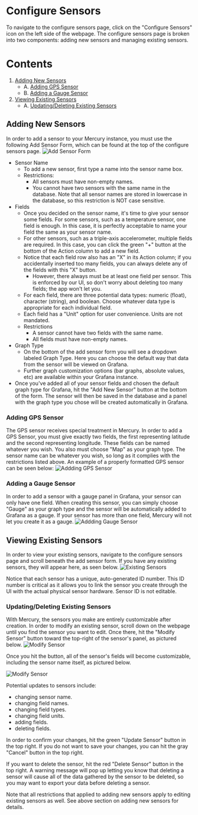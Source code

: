 # Configure Sensors
To navigate to the configure sensors page, click on the "Configure Sensors" icon on the left side of the webpage. The configure sensors page is broken into two components: adding new sensors and managing existing sensors. 

# Contents</h3>

1. [Adding New Sensors](#1-adding-new-sensors)
    - A. [Adding GPS Sensor](#a-adding-gps-sensor) 
    - B. [Adding a Gauge Sensor](#b-adding-a-gauge-sensor)
2. [Viewing Existing Sensors](#2-viewing-existing-sensors)
    - A. [Updating/Deleting Existing Sensors](#a-updating/deleting-existing-sensors)

## Adding New Sensors
In order to add a sensor to your Mercury instance, you must use the following Add Sensor Form, which can be found at the top of the configure sensors page.
![Add Sensor Form](imgs/add_sensor_form.png)

- Sensor Name
  - To add a new sensor, first type a name into the sensor name box. 
  - Restrictions:
    - All sensors must have non-empty names.
    - You cannot have two sensors with the same name in the database. Note that all sensor names are stored in lowercase in the database, so this restriction is NOT case sensitive.
- Fields
  - Once you decided on the sensor name, it's time to give your sensor some fields. For some sensors, such as a temperature sensor, one field is enough. In this case, it is perfectly acceptable to name your field the same as your sensor name.
  - For other sensors, such as a triple-axis accelerometer, multiple fields are required. In this case, you can click the green "+" button at the bottom of the Action column to add a new field. 
  - Notice that each field row also has an "X" in its Action column; if you accidentally inserted too many fields, you can always delete any of the fields with this "X" button. 
    - However, there always must be at least one field per sensor. This is enforced by our UI, so don't worry about deleting too many fields; the app won't let you.
  - For each field, there are three potential data types: numeric (float), character (string), and boolean. Choose whatever data type is appropriate for each individual field.
  - Each field has a "Unit" option for user convenience. Units are not mandated.
  - Restrictions
    - A sensor cannot have two fields with the same name.
    - All fields must have non-empty names.
- Graph Type
  - On the bottom of the add sensor form you will see a dropdown labeled Graph Type. Here you can choose the default way that data from the sensor will be viewed on Grafana. 
  - Further graph customization options (bar graphs, absolute values, etc) are available within your Grafana instance.
- Once you've added all of your sensor fields and chosen the default graph type for Grafana, hit the "Add New Sensor" button at the bottom of the form. The sensor will then be saved in the database and a panel with the graph type you chose will be created automatically in Grafana.

### Adding GPS Sensor
The GPS sensor receives special treatment in Mercury. In order to add a GPS Sensor, you must give exactly two fields, the first representing latitude and the second representing longitude. These fields can be named whatever you wish. You also must choose "Map" as your graph type. The sensor name can be whatever you wish, so long as it complies with the restrictions listed above. An example of a properly formatted GPS sensor can be seen below:
![Addding GPS Sensor](imgs/add_sensor_gps.png)

### Adding a Gauge Sensor
In order to add a sensor with a gauge panel in Grafana, your sensor can only have one field. When creating this sensor, you can simply choose "Gauge" as your graph type and the sensor will be automatically added to Grafana as a gauge. If your sensor has more than one field, Mercury will not let you create it as a gauge.
![Addding Gauge Sensor](imgs/add_sensor_gauge.png)


## Viewing Existing Sensors
In order to view your existing sensors, navigate to the configure sensors page and scroll beneath the add sensor form. If you have any existing sensors, they will appear here, as seen below.
![Existing Sensors](imgs/existing_sensors.png)

Notice that each sensor has a unique, auto-generated ID number. This ID number is critical as it allows you to link the sensor you create through the UI with the actual physical sensor hardware. Sensor ID is not editable.

### Updating/Deleting Existing Sensors
With Mercury, the sensors you make are entirely customizable after creation. In order to modify an existing sensor, scroll down on the webpage until you find the sensor you want to edit. Once there, hit the "Modify Sensor" button toward the top-right of the sensor's panel, as pictured below.
![Modify Sensor](imgs/modify_sensor.png)

Once you hit the button, all of the sensor's fields will become customizable, including the sensor name itself, as pictured below.

![Modify Sensor](imgs/modify_sensor_clicked.png)

Potential updates to sensors include:
- changing sensor name.
- changing field names.
- changing field types.
- changing field units.
- adding fields.
- deleting fields.

In order to confirm your changes, hit the green "Update Sensor" button in the top right. If you do not want to save your changes, you can hit the gray "Cancel" button in the top right.

If you want to delete the sensor, hit the red "Delete Sensor" button in the top right. A warning message will pop up letting you know that deleting a sensor will cause all of the data gathered by the sensor to be deleted, so you may want to export your data before deleting a sensor.

Note that all restrictions that applied to adding new sensors apply to editing existing sensors as well. See above section on adding new sensors for details.
